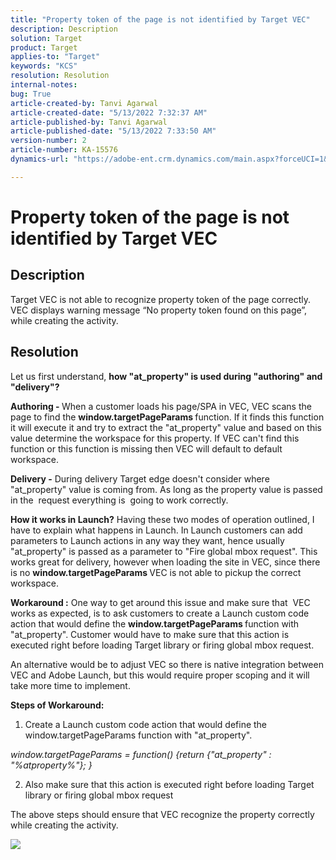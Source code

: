 ```yaml
---
title: "Property token of the page is not identified by Target VEC"
description: Description
solution: Target
product: Target
applies-to: "Target"
keywords: "KCS"
resolution: Resolution
internal-notes: 
bug: True
article-created-by: Tanvi Agarwal
article-created-date: "5/13/2022 7:32:37 AM"
article-published-by: Tanvi Agarwal
article-published-date: "5/13/2022 7:33:50 AM"
version-number: 2
article-number: KA-15576
dynamics-url: "https://adobe-ent.crm.dynamics.com/main.aspx?forceUCI=1&pagetype=entityrecord&etn=knowledgearticle&id=391ddcdb-8ed2-ec11-a7b5-00224809c27a"

---
```

# Property token of the page is not identified by Target VEC

## Description


Target VEC is not able to recognize property token of the page correctly. VEC displays warning message “No property token found on this page”, while creating the activity.


## Resolution


Let us first understand, <b>how "at_property" is used during "authoring" and "delivery"?</b>

<b>Authoring - </b>
 When a customer loads his page/SPA in VEC, VEC scans the page to find the <b>window.targetPageParams </b>function. If it finds this function it will execute it and try to extract the "at_property" value and based on this value determine the workspace for this property. If VEC can't find this function or this function is missing then VEC will default to default workspace.

<b>Delivery -</b>
 During delivery Target edge doesn't consider where "at_property" value is coming from. As long as the property value is passed in the  request everything is  going to work correctly.


<b>How it works in Launch?</b>
 Having these two modes of operation outlined, I have to explain what happens in Launch. In Launch customers can add parameters to Launch actions in any way they want, hence usually "at_property" is passed as a parameter to "Fire global mbox request". This works great for delivery, however when loading the site in VEC, since there is no <b>window.targetPageParams </b>VEC is not able to pickup the correct workspace.

<b>Workaround :</b>
 One way to get around this issue and make sure that  VEC works as expected, is to ask customers to create a Launch custom code action that would define the <b>window.targetPageParams </b>function with "at_property". Customer would have to make sure that this action is executed right before loading Target library or firing global mbox request.

 An alternative would be to adjust VEC so there is native integration between VEC and Adobe Launch, but this would require proper scoping and it will take more time to implement.



<b>Steps of Workaround:</b>

1. Create a Launch custom code action that would define the window.targetPageParams function with "at_property".

*window.targetPageParams = function() {return {"at_property" : "%atproperty%"}; }*

2. Also make sure that this action is executed right before loading Target library or firing global mbox request



The above steps should ensure that VEC recognize the property correctly while creating the activity.

![](http://omniture.custhelp.com/ci/inlineImage/get/3018176/a5a902ecd7ac849bb5bf0fa7e22e14e7)
